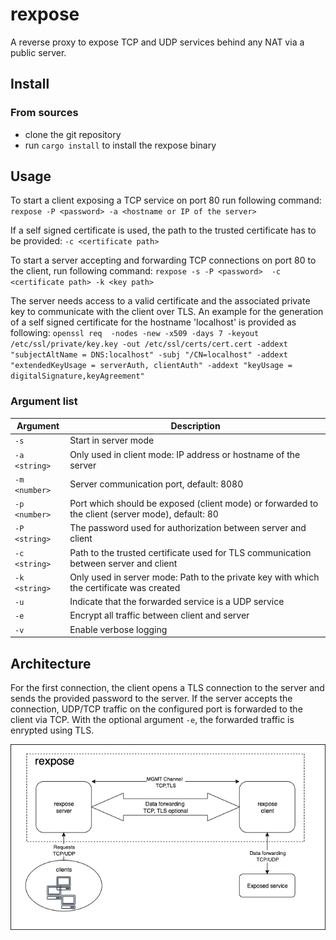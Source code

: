 # rexpose

A reverse proxy to expose TCP and UDP services behind any NAT via a public server.

## Install

### From sources

- clone the git repository
- run `cargo install` to install the rexpose binary

## Usage

To start a client exposing a TCP service on port 80 run following command:
`rexpose -P <password> -a <hostname or IP of the server>`

If a self signed certificate is used, the path to the trusted certificate has to be provided: `-c <certificate path>`

To start a server accepting and forwarding TCP connections on port 80 to the client, run following command:
`rexpose -s -P <password>  -c <certificate path> -k <key path>`

The server needs access to a valid certificate and the associated private key to communicate with the client over TLS.
An example for the generation of a self signed certificate for the hostname 'localhost' is provided as following:
`openssl req  -nodes -new -x509 -days 7 -keyout /etc/ssl/private/key.key -out /etc/ssl/certs/cert.cert -addext "subjectAltName = DNS:localhost" -subj "/CN=localhost" -addext "extendedKeyUsage = serverAuth, clientAuth" -addext "keyUsage = digitalSignature,keyAgreement"`

### Argument list

| Argument      | Description                                                       |
| ------------- | ----------------------------------------------------------------- |
| `-s`          | Start in server mode                                              |
| `-a <string>` | Only used in client mode: IP address or hostname of the server    |
| `-m <number>` | Server communication port, default: 8080                          |
| `-p <number>` | Port which should be exposed (client mode) or forwarded to the client (server mode), default: 80|
| `-P <string>` | The password used for authorization between server and client     |
| `-c <string>` | Path to the trusted certificate used for TLS communication between server and client |
| `-k <string>` | Only used in server mode: Path to the private key with which the certificate was created |
| `-u`          | Indicate that the forwarded service is a UDP service              |
| `-e`          | Encrypt all traffic between client and server                     |
| `-v`          | Enable verbose logging                                            |



## Architecture

For the first connection, the client opens a TLS connection to the server and sends the provided password to the server.
If the server accepts the connection, UDP/TCP traffic on the configured port is forwarded to the client via TCP.
With the optional argument `-e`, the forwarded traffic is enrypted using TLS.

![alt text](docs/arch.drawio.png)